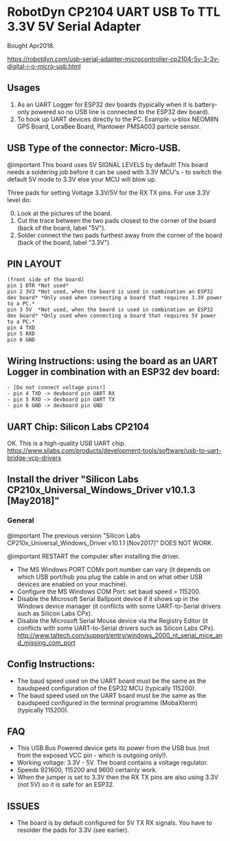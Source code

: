 # RobotDyn CP2104 UART USB To TTL 3.3V 5V Serial Adapter
Bought Apr2018.

https://robotdyn.com/usb-serial-adapter-microcontroller-cp2104-5v-3-3v-digital-i-o-micro-usb.html

## Usages
1. As an UART Logger for ESP32 dev boards (typically when it is battery-only powered so no USB line is connected to the ESP32 dev board).
2. To hook up UART devices directly to the PC. Example: u-blox NEOM8N GPS Board, LoraBee Board, Plantower PMSA003 particle sensor.

## USB Type of the connector: Micro-USB.

@important This board uses 5V SIGNAL LEVELS by default! This board needs a soldering job before it can be used with 3.3V MCU's - to switch the default 5V mode to 3.3V else your MCU will blow up.

Three pads for setting Voltage 3.3V/5V for the RX TX pins. For use 3.3V level do:

0. Look at the pictures of the board.
1. Cut the trace between the two pads closest to the corner of the board (back of the board, label "5V").
2. Solder connect the two pads furthest away from the corner of the board (back of the board, label "3.3V").

## PIN LAYOUT
```
(front side of the board)
pin 1 DTR *Not used*
pin 2 3V3 *Not used, when the board is used in combination an ESP32 dev board* *Only used when connecting a board that requires 3.3V power to a PC.*
pin 3 5V  *Not used, when the board is used in combination an ESP32 dev board* *Only used when connecting a board that requires 5V power to a PC.*
pin 4 TXD
pin 5 RXD
pin 6 GND
```

## Wiring Instructions: using the board as an UART Logger in combination with an ESP32 dev board:
```
- [Do not connect voltage pins!]
- pin 4 TXD -> devboard pin UART RX
- pin 5 RXD -> devboard pin UART TX
- pin 6 GND -> devboard pin GND
```

## UART Chip: Silicon Labs CP2104
OK. This is a high-quality USB UART chip.
https://www.silabs.com/products/development-tools/software/usb-to-uart-bridge-vcp-drivers


## Install the driver "Silicon Labs CP210x_Universal_Windows_Driver v10.1.3 [May2018]"

### General
@important The previous version "Silicon Labs CP210x_Universal_Windows_Driver v10.1.1 [Nov2017]" DOES NOT WORK.

@important RESTART the computer after installing the driver.



- The MS Windows PORT COMx port number can vary (it depends on which USB port/hub you plug the cable in and on what other USB devices are enabled on your machine).
- Configure the MS Windows COM Port: set baud speed = 115200.
- Disable the Microsoft Serial Ballpoint device if it shows up in the Windows device manager (it conflicts with some UART-to-Serial drivers such as Silicon Labs CPx).
- Disable the Microsoft Serial Mouse device via the Registry Editor (it conflicts with some UART-to-Serial drivers such as Silicon Labs CPx). http://www.taltech.com/support/entry/windows_2000_nt_serial_mice_and_missing_com_port

## Config Instructions:
- The baud speed used on the UART board must be the same as the baudspeed configuration of the ESP32 MCU (typically 115200).
- The baud speed used on the UART board must be the same as the baudspeed configured in the terminal programme (MobaXterm) (typically 115200).

## FAQ
- This USB Bus Powered device gets its power from the USB bus (not from the exposed VCC pin - which is outgoing only!).
- Working voltage: 3.3V - 5V. The board contains a voltage regulator.
- Speeds 921600, 115200 and 9600 certainly work.
- When the jumper is set to 3.3V then the RX TX pins are also using 3.3V (not 5V) so it is safe for an ESP32.

## ISSUES
- The board is by default configured for 5V TX RX signals. You have to resolder the pads for 3.3V (see earlier).
